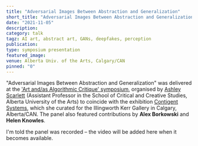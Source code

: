 ```yaml
---
title: "Adversarial Images Between Abstraction and Generalization"
short_title: "Adversarial Images Between Abstraction and Generalization"
date: "2021-11-05"
description:
category: talk
tagz: AI art, abstract art, GANs, deepfakes, perception
publication:
type: symposium presentation
featured_image:
venue: Alberta Univ. of the Arts, Calgary/CAN
pinned: "0"
---
```


"Adversarial Images Between Abstraction and Generalization" was delivered at the ['Art and/as Algorithmic Critique' symposium](http://ikgallery.ca/contingent-systems-symposium/), organised by [Ashley Scarlett](https://ashleyscarlett.com/) (Assistant Professor in the School of Critical and Creative Studies, Alberta University of the Arts) to coincide with the exhibition [Contigent Systems](http://ikgallery.ca/va_contingentsystems/), which she curated for the Illingworth Kerr Gallery in Calgary, Alberta/CAN. The panel also featured contributions by **Alex Borkowski** and **Helen Knowles**.

I'm told the panel was recorded – the video will be added here when it becomes available.
